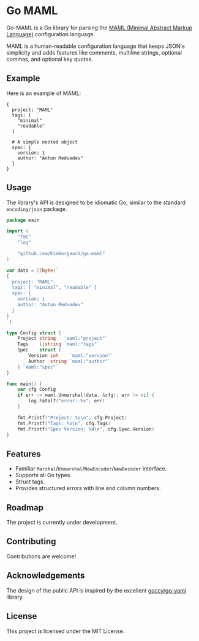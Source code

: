 # Go MAML

Go-MAML is a Go library for parsing the [MAML (Minimal Abstract Markup
Language)](https://maml.dev) configuration language.

MAML is a human-readable configuration language that keeps JSON's simplicity and
adds features like comments, multiline strings, optional commas, and optional
key quotes.

## Example

Here is an example of MAML:

```maml
{
  project: "MAML"
  tags: [
    "minimal"
    "readable"
  ]

  # A simple nested object
  spec: {
    version: 1
    author: "Anton Medvedev"
  }
}
```

## Usage

The library's API is designed to be idiomatic Go, similar to the standard
`encoding/json` package.

```go
package main

import (
	"fmt"
	"log"

	"github.com/KimNorgaard/go-maml"
)

var data = []byte(`
{
  project: "MAML"
  tags: [ "minimal", "readable" ]
  spec: {
    version: 1
    author: "Anton Medvedev"
  }
}
`)

type Config struct {
	Project string   `maml:"project"`
	Tags    []string `maml:"tags"`
	Spec    struct {
		Version int    `maml:"version"`
		Author  string `maml:"author"`
	} `maml:"spec"`
}

func main() {
	var cfg Config
	if err := maml.Unmarshal(data, &cfg); err != nil {
		log.Fatalf("error: %v", err)
	}

	fmt.Printf("Project: %s\n", cfg.Project)
	fmt.Printf("Tags: %v\n", cfg.Tags)
	fmt.Printf("Spec Version: %d\n", cfg.Spec.Version)
}
```

## Features

*   Familiar `Marshal`/`Unmarshal`/`NewEncoder`/`NewDecoder` interface.
*   Supports all Go types.
*   Struct tags.
*   Provides structured errors with line and column numbers.

## Roadmap

The project is currently under development.

## Contributing

Contributions are welcome!

## Acknowledgements

The design of the public API is inspired by the excellent
[goccy/go-yaml](https://github.com/goccy/go-yaml) library.

## License

This project is licensed under the MIT License.
